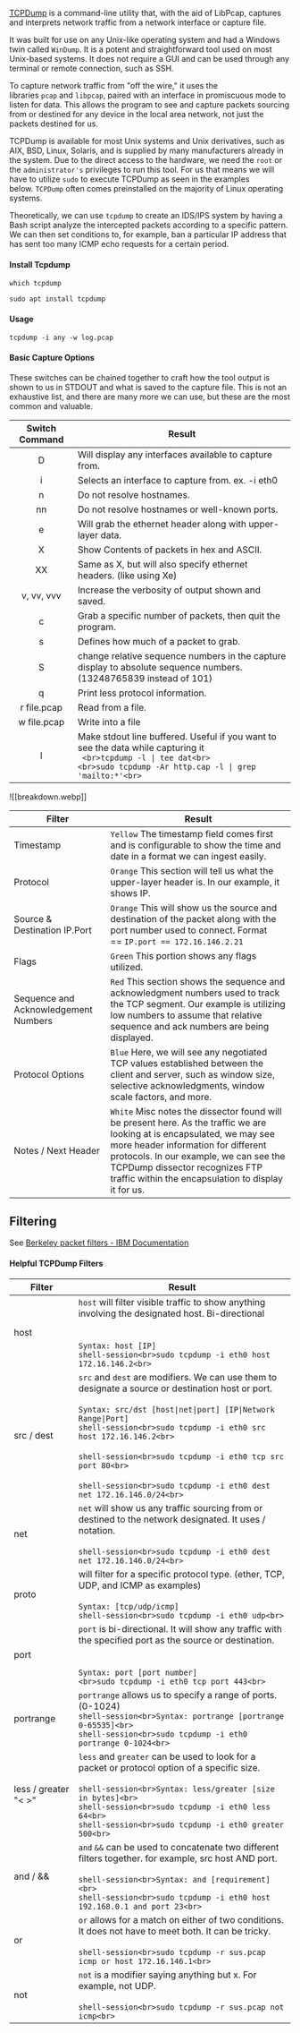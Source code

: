 [TCPDump](https://www.tcpdump.org/) is a command-line utility that, with the aid of LibPcap, captures and interprets network traffic from a network interface or capture file. 

It was built for use on any Unix-like operating system and had a Windows twin called `WinDump`. It is a potent and straightforward tool used on most Unix-based systems. It does not require a GUI and can be used through any terminal or remote connection, such as SSH.

To capture network traffic from "off the wire," it uses the libraries `pcap` and `libpcap`, paired with an interface in promiscuous mode to listen for data. This allows the program to see and capture packets sourcing from or destined for any device in the local area network, not just the packets destined for us.

TCPDump is available for most Unix systems and Unix derivatives, such as AIX, BSD, Linux, Solaris, and is supplied by many manufacturers already in the system. Due to the direct access to the hardware, we need the `root` or the `administrator's` privileges to run this tool. For us that means we will have to utilize `sudo` to execute TCPDump as seen in the examples below. `TCPDump` often comes preinstalled on the majority of Linux operating systems.

Theoretically, we can use `tcpdump` to create an IDS/IPS system by having a Bash script analyze the intercepted packets according to a specific pattern. We can then set conditions to, for example, ban a particular IP address that has sent too many ICMP echo requests for a certain period.
#### Install Tcpdump

```
which tcpdump
```

```shell-session
sudo apt install tcpdump 
```
#### Usage

```
tcpdump -i any -w log.pcap
```

#### Basic Capture Options

These switches can be chained together to craft how the tool output is shown to us in STDOUT and what is saved to the capture file. This is not an exhaustive list, and there are many more we can use, but these are the most common and valuable.

| **Switch Command** | **Result**                                                                                                                                                                                 |
| :----------------: | ------------------------------------------------------------------------------------------------------------------------------------------------------------------------------------------ |
|         D          | Will display any interfaces available to capture from.                                                                                                                                     |
|         i          | Selects an interface to capture from. ex. -i eth0                                                                                                                                          |
|         n          | Do not resolve hostnames.                                                                                                                                                                  |
|         nn         | Do not resolve hostnames or well-known ports.                                                                                                                                              |
|         e          | Will grab the ethernet header along with upper-layer data.                                                                                                                                 |
|         X          | Show Contents of packets in hex and ASCII.                                                                                                                                                 |
|         XX         | Same as X, but will also specify ethernet headers. (like using Xe)                                                                                                                         |
|     v, vv, vvv     | Increase the verbosity of output shown and saved.                                                                                                                                          |
|         c          | Grab a specific number of packets, then quit the program.                                                                                                                                  |
|         s          | Defines how much of a packet to grab.                                                                                                                                                      |
|         S          | change relative sequence numbers in the capture display to absolute sequence numbers. (13248765839 instead of 101)                                                                         |
|         q          | Print less protocol information.                                                                                                                                                           |
|    r file.pcap     | Read from a file.                                                                                                                                                                          |
|    w file.pcap     | Write into a file                                                                                                                                                                          |
|         l          | Make stdout line buffered.  Useful if you want to see the data while capturing it<br>``` <br>tcpdump -l \| tee dat<br>```<br>```<br>sudo tcpdump -Ar http.cap -l \| grep 'mailto:*'<br>``` |
![[breakdown.webp]]

|**Filter**|**Result**|
|---|---|
|Timestamp|`Yellow` The timestamp field comes first and is configurable to show the time and date in a format we can ingest easily.|
|Protocol|`Orange` This section will tell us what the upper-layer header is. In our example, it shows IP.|
|Source & Destination IP.Port|`Orange` This will show us the source and destination of the packet along with the port number used to connect. Format == `IP.port == 172.16.146.2.21`|
|Flags|`Green` This portion shows any flags utilized.|
|Sequence and Acknowledgement Numbers|`Red` This section shows the sequence and acknowledgment numbers used to track the TCP segment. Our example is utilizing low numbers to assume that relative sequence and ack numbers are being displayed.|
|Protocol Options|`Blue` Here, we will see any negotiated TCP values established between the client and server, such as window size, selective acknowledgments, window scale factors, and more.|
|Notes / Next Header|`White` Misc notes the dissector found will be present here. As the traffic we are looking at is encapsulated, we may see more header information for different protocols. In our example, we can see the TCPDump dissector recognizes FTP traffic within the encapsulation to display it for us.|


## Filtering 

See [Berkeley packet filters - IBM Documentation](https://www.ibm.com/docs/en/qsip/7.4?topic=queries-berkeley-packet-filters)

#### Helpful TCPDump Filters

| **Filter**           | **Result**                                                                                                                                                                                                                                                                                                                                                                                              |
| -------------------- | ------------------------------------------------------------------------------------------------------------------------------------------------------------------------------------------------------------------------------------------------------------------------------------------------------------------------------------------------------------------------------------------------------- |
| host                 | `host` will filter visible traffic to show anything involving the designated host. Bi-directional<br><br><br> `Syntax: host [IP]`<br>```shell-session<br>sudo tcpdump -i eth0 host 172.16.146.2<br>```                                                                                                                                                                                                  |
| src / dest           | `src` and `dest` are modifiers. We can use them to designate a source or destination host or port.<br><br>`Syntax: src/dst [host\|net\|port] [IP\|Network Range\|Port]`<br>```shell-session<br>sudo tcpdump -i eth0 src host 172.16.146.2<br>```<br><br>```shell-session<br>sudo tcpdump -i eth0 tcp src port 80<br>```<br><br>```shell-session<br>sudo tcpdump -i eth0 dest net 172.16.146.0/24<br>``` |
| net                  | `net` will show us any traffic sourcing from or destined to the network designated. It uses / notation.<br><br>```shell-session<br>sudo tcpdump -i eth0 dest net 172.16.146.0/24<br>```                                                                                                                                                                                                                 |
| proto                | will filter for a specific protocol type. (ether, TCP, UDP, and ICMP as examples)<br><br>`Syntax: [tcp/udp/icmp]`<br>```shell-session<br>sudo tcpdump -i eth0 udp<br>```                                                                                                                                                                                                                                |
| port                 | `port` is bi-directional. It will show any traffic with the specified port as the source or destination.<br><br><br>`Syntax: port [port number]`<br>```<br>sudo tcpdump -i eth0 tcp port 443<br>```                                                                                                                                                                                                     |
| portrange            | `portrange` allows us to specify a range of ports. (0-1024)<br>```shell-session<br>Syntax: portrange [portrange 0-65535]<br>```<br>```shell-session<br>sudo tcpdump -i eth0 portrange 0-1024<br>```                                                                                                                                                                                                     |
| less / greater "< >" | `less` and `greater` can be used to look for a packet or protocol option of a specific size.<br><br>```shell-session<br>Syntax: less/greater [size in bytes]<br>```<br>```shell-session<br>sudo tcpdump -i eth0 less 64<br>```<br>```shell-session<br>sudo tcpdump -i eth0 greater 500<br>```                                                                                                           |
| and / &&             | `and` `&&` can be used to concatenate two different filters together. for example, src host AND port.<br><br>```shell-session<br>Syntax: and [requirement]<br>```<br>```shell-session<br>sudo tcpdump -i eth0 host 192.168.0.1 and port 23<br>```<br>                                                                                                                                                   |
| or                   | `or` allows for a match on either of two conditions. It does not have to meet both. It can be tricky.<br><br>```shell-session<br>sudo tcpdump -r sus.pcap icmp or host 172.16.146.1<br>```                                                                                                                                                                                                              |
| not                  | `not` is a modifier saying anything but x. For example, not UDP.<br><br>```shell-session<br>sudo tcpdump -r sus.pcap not icmp<br>```<br>                                                                                                                                                                                                                                                                |

